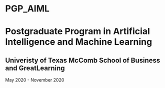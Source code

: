 # PGP_AIML
# Postgraduate Program in Artificial Intelligence and Machine Learning

## Univeristy of Texas McComb School of Business and GreatLearning
May 2020 - November 2020
